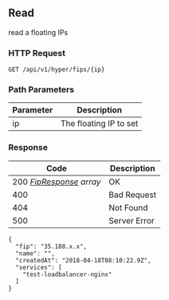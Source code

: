 Read
---------------------------------
read a floating IPs

### HTTP Request

`GET /api/v1/hyper/fips/{ip}`

### Path Parameters

| Parameter | Description |
| --- | --- |
| ip | The floating IP to set |

### Response

| Code | Description |
| --- | --- |
| 200 _[FipResponse](index.md#fipresponse) array_ | OK |
| 400 | Bad Request |
| 404 | Not Found |
| 500 | Server Error |


```
{
  "fip": "35.188.x.x",
  "name": "",
  "createdAt": "2018-04-18T08:10:22.9Z",
  "services": [
    "test-loadbalancer-nginx"
  ]
}
```
